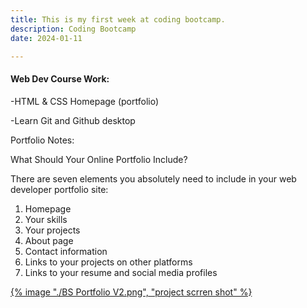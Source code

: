 ```yaml
---
title: This is my first week at coding bootcamp.
description: Coding Bootcamp
date: 2024-01-11

---
```


<h4>Web Dev Course Work:</h4>

-HTML & CSS Homepage (portfolio)

-Learn Git and Github desktop

Portfolio Notes:

What Should Your Online Portfolio Include?

There are seven elements you absolutely need to include in your web developer portfolio site:

1. Homepage
2. Your skills
3. Your projects
4. About page
5. Contact information
6. Links to your projects on other platforms
7. Links to your resume and social media profiles

<a href="https://kgrim23.github.io/W-News-Home-Page/">
{% image "./BS Portfolio V2.png", "project scrren shot" %}
</a>

<style>
    img {
        display: block;
        width: 40%;
        height: 40%;
        margin: auto;
		}
</style>


